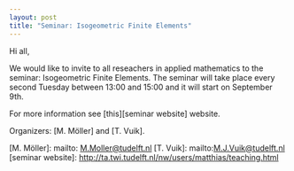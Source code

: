 ```yaml
---
layout: post
title: "Seminar: Isogeometric Finite Elements"
---
```


Hi all,

We would like to invite to all reseachers in applied mathematics to the
seminar: Isogeometric Finite Elements.  The seminar will take place every
second Tuesday between 13:00 and 15:00 and it will start on September 9th.

For more information see [this][seminar website] website.

Organizers: [M. Möller] and [T. Vuik].

[M. Möller]: mailto: M.Moller@tudelft.nl
[T. Vuik]: mailto:M.J.Vuik@tudelft.nl
[seminar website]: http://ta.twi.tudelft.nl/nw/users/matthias/teaching.html
